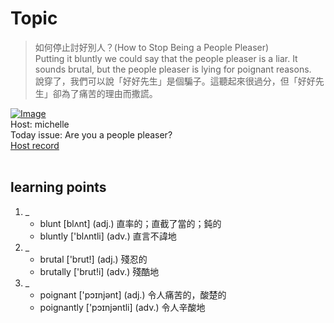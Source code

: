 # Topic

> 如何停止討好別人？(How to Stop Being a People Pleaser) <br>
> Putting it bluntly we could say that the people pleaser is a liar. It sounds brutal, but the people pleaser is lying for poignant reasons. <br>
> 說穿了，我們可以說「好好先生」是個騙子。這聽起來很過分，但「好好先生」卻為了痛苦的理由而撒謊。 <br>

[![Image](https://cdn.voicetube.com/assets/thumbnails/8hYTPl7MkiA.jpg)](https://www.youtube.com/embed/8hYTPl7MkiA?rel=0&showinfo=0&cc_load_policy=0&controls=1&autoplay=1&iv_load_policy=3&playsinline=1&wmode=transparent&start=51&end=61&enablejsapi=1&origin=https://tw.voicetube.com&widgetid=1)<br>
Host: michelle
<br>Today issue: Are you a people pleaser?
<br>
[Host record](https://cdn.voicetube.com/tmp/everyday_records/Michellesu/2670.mp3)
<br><br>
## learning points
1. _
	* blunt [blʌnt] (adj.) 直率的；直截了當的；鈍的
	* bluntly ['blʌntli] (adv.) 直言不諱地
2. _
	* brutal ['brut!] (adj.) 殘忍的
	* brutally ['brut!i] (adv.) 殘酷地
3. _
	* poignant  ['pɔɪnjənt] (adj.) 令人痛苦的，酸楚的
	* poignantly ['pɔɪnjəntli] (adv.) 令人辛酸地
